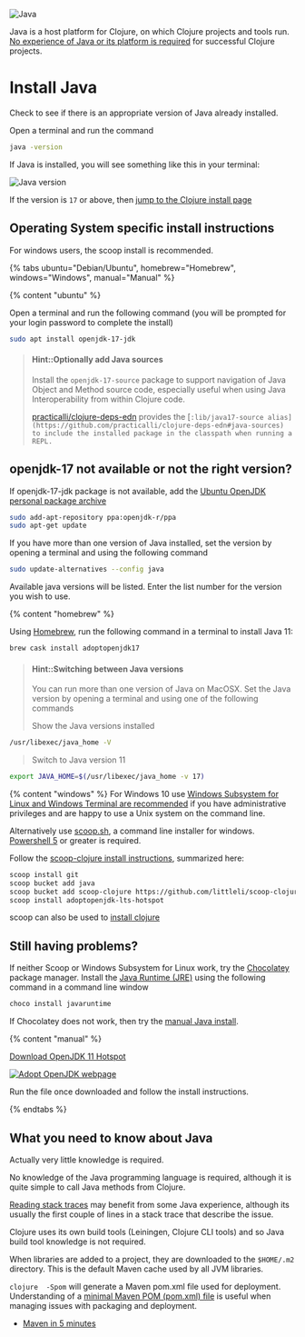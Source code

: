 ![Java](/images/java-banner.png)

Java is a host platform for Clojure, on which Clojure projects and tools run.  [No experience of Java or its platform is required](#what-you-need-to-know-about-java) for successful Clojure projects.


# Install Java

Check to see if there is an appropriate version of Java already installed.

Open a terminal and run the command

```bash
java -version
```

If Java is installed, you will see something like this in your terminal:

![Java version](/images/development-environment-java-check.png)

If the version is `17` or above, then [jump to the Clojure install page](install-clojure.md)


## Operating System specific install instructions

For windows users, the scoop install is recommended.

<!-- Operating System specific instructions -->
{% tabs ubuntu="Debian/Ubuntu", homebrew="Homebrew", windows="Windows", manual="Manual" %}

<!-- Ubuntu install -->
{% content "ubuntu" %}

Open a terminal and run the following command (you will be prompted for your login password to complete the install)

```bash
sudo apt install openjdk-17-jdk
```

> #### Hint::Optionally add Java sources
> Install the `openjdk-17-source` package to support navigation of Java Object and Method source code, especially useful when using Java Interoperability from within Clojure code.
>
> [practicalli/clojure-deps-edn](community-tools.md) provides the [`:lib/java17-source alias](https://github.com/practicalli/clojure-deps-edn#java-sources) to include the installed package in the classpath when running a REPL.`

## openjdk-17 not available or not the right version?

 If openjdk-17-jdk package is not available, add the [Ubuntu OpenJDK personal package archive](https://launchpad.net/~openjdk-r/+archive/ubuntu/ppa)

```bash
sudo add-apt-repository ppa:openjdk-r/ppa
sudo apt-get update
```

If you have more than one version of Java installed, set the version by opening a terminal and using the following command

```bash
sudo update-alternatives --config java
```

Available java versions will be listed.  Enter the list number for the version you wish to use.


<!-- Homebrew (MacOSX) install -->
{% content "homebrew" %}

Using [Homebrew](https://brew.sh/), run the following command in a terminal to install Java 11:

```bash
brew cask install adoptopenjdk17
```

> #### Hint::Switching between Java versions
> You can run more than one version of Java on MacOSX. Set the Java version by opening a terminal and using one of the following commands
>
> Show the Java versions installed
```bash
/usr/libexec/java_home -V
```
>
> Switch to Java version 11
```bash
export JAVA_HOME=$(/usr/libexec/java_home -v 17)
```


<!-- Windows install -->
{% content "windows" %}
For Windows 10 use [Windows Subsystem for Linux and Windows Terminal are recommended](https://conan.is/blogging/clojure-on-windows.html) if you have administrative privileges and are happy to use a Unix system on the command line.

Alternatively use [scoop.sh](https://scoop.sh/), a command line installer for windows.  [Powershell 5](https://aka.ms/wmf5download) or greater is required.

Follow the [scoop-clojure install instructions](https://github.com/littleli/scoop-clojure), summarized here:

```bash
scoop install git
scoop bucket add java
scoop bucket add scoop-clojure https://github.com/littleli/scoop-clojure
scoop install adoptopenjdk-lts-hotspot
```

scoop can also be used to [install clojure](install-clojure.md)

## Still having problems?
If neither Scoop or Windows Subsystem for Linux work, try the [Chocolatey](https://chocolatey.org/) package manager. Install the [Java Runtime (JRE)](https://chocolatey.org/packages/javaruntime) using the following command in a command line window

```bash
choco install javaruntime
```

If Chocolatey does not work, then try the [manual Java install](install-java.html#manual).


<!-- Manual Install -->
{% content "manual" %}

[Download OpenJDK 11 Hotspot](https://adoptopenjdk.net/)

[![Adopt OpenJDK webpage](/images/adoptopenjdk-install.png)](https://adoptopenjdk.net/)

Run the file once downloaded and follow the install instructions.


{% endtabs %}
<!-- End of Operating System specific instructions -->


## What you need to know about Java

Actually very little knowledge is required.

No knowledge of the Java programming language is required, although it is quite simple to call Java methods from Clojure.

[Reading stack traces](https://8thlight.com/blog/connor-mendenhall/2014/09/12/clojure-stacktraces.html) may benefit from some Java experience, although its usually the first couple of lines in a stack trace that describe the issue.

Clojure uses its own build tools (Leiningen, Clojure CLI tools) and so Java build tool knowledge is not required.

When libraries are added to a project, they are downloaded to the `$HOME/.m2` directory.  This is the default Maven cache used by all JVM libraries.

`clojure  -Spom` will generate a Maven pom.xml file used for deployment. Understanding of a [minimal Maven POM (pom.xml) file](https://maven.apache.org/guides/introduction/introduction-to-the-pom.html#minimal-pom) is useful when managing issues with packaging and deployment.

* [Maven in 5 minutes](https://maven.apache.org/guides/getting-started/maven-in-five-minutes.html)

